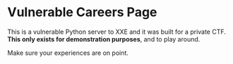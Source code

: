 # Vulnerable Careers Page

This is a vulnerable Python server to XXE and it was built for a private CTF. 
**This only exists for demonstration purposes**, and to play around.

Make sure your experiences are on point.
